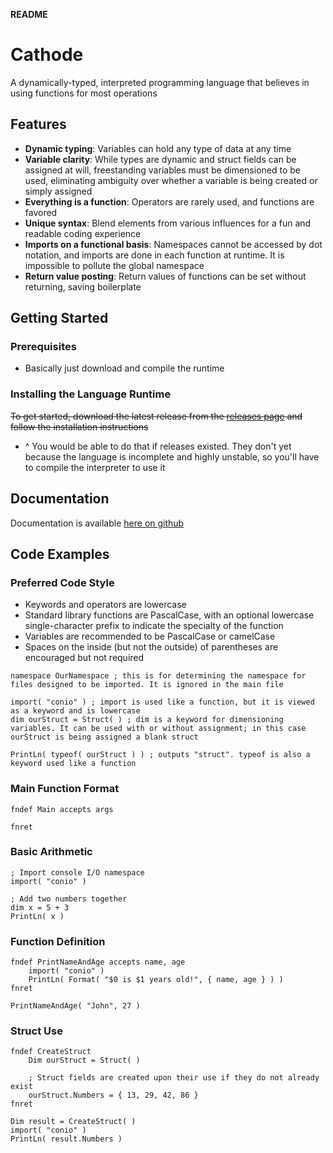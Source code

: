 **README**

# Cathode

A dynamically-typed, interpreted programming language that believes in using functions for most operations

## Features

*   **Dynamic typing**: Variables can hold any type of data at any time
*	**Variable clarity**: While types are dynamic and struct fields can be assigned at will, freestanding variables must be dimensioned to be used, eliminating ambiguity over whether a variable is being created or simply assigned
*   **Everything is a function**: Operators are rarely used, and functions are favored
*   **Unique syntax**: Blend elements from various influences for a fun and readable coding experience
*	**Imports on a functional basis**: Namespaces cannot be accessed by dot notation, and imports are done in each function at runtime. It is impossible to pollute the global namespace
*	**Return value posting**: Return values of functions can be set without returning, saving boilerplate

## Getting Started

### Prerequisites

*   Basically just download and compile the runtime

### Installing the Language Runtime

~~To get started, download the latest release from the [releases page](https://github.com/rocky-horror/cathode/releases) and follow the installation instructions~~

*	^ You would be able to do that if releases existed. They don't yet because the language is incomplete and highly unstable, so you'll have to compile the interpreter to use it

## Documentation

Documentation is available [here on github](https://github.com/rocky-horror/cathode/blob/master/DOCUMENTATION.md)

## Code Examples

### Preferred Code Style

*	Keywords and operators are lowercase
*	Standard library functions are PascalCase, with an optional lowercase single-character prefix to indicate the specialty of the function
*	Variables are recommended to be PascalCase or camelCase
*	Spaces on the inside (but not the outside) of parentheses are encouraged but not required

```
namespace OurNamespace ; this is for determining the namespace for files designed to be imported. It is ignored in the main file

import( "conio" ) ; import is used like a function, but it is viewed as a keyword and is lowercase
dim ourStruct = Struct( ) ; dim is a keyword for dimensioning variables. It can be used with or without assignment; in this case ourStruct is being assigned a blank struct

PrintLn( typeof( ourStruct ) ) ; outputs "struct". typeof is also a keyword used like a function

```

### Main Function Format

```
fndef Main accepts args
	
fnret
```

### Basic Arithmetic

```
; Import console I/O namespace
import( "conio" )

; Add two numbers together
dim x = 5 + 3
PrintLn( x )
```

### Function Definition

```
fndef PrintNameAndAge accepts name, age
	import( "conio" )
	PrintLn( Format( "$0 is $1 years old!", { name, age } ) )
fnret

PrintNameAndAge( "John", 27 )
```

### Struct Use 

```
fndef CreateStruct
	Dim ourStruct = Struct( )
	
	; Struct fields are created upon their use if they do not already exist
	ourStruct.Numbers = { 13, 29, 42, 86 }
fnret

Dim result = CreateStruct( )
import( "conio" )
PrintLn( result.Numbers )
```